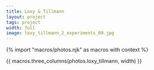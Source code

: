 ```yaml
---
title: Loxy & Tillmann
layout: project
tags: project
width: full
image: loxy_tillmann_2_experiments_09.jpg
---
```


{% import "macros/photos.njk" as macros with context %}

{{ macros.three_columns(photos.loxy_tillmann, width) }}
